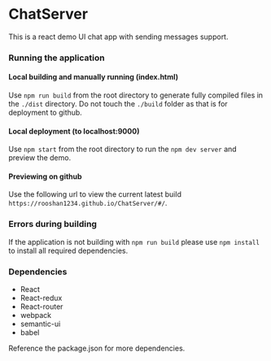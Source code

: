 # ChatServer
This is a react demo UI chat app with sending messages support.

<h3> Running the application </h3>

<h4> Local building and manually running (index.html) </h4>

Use `npm run build` from the root directory to generate fully compiled files in the `./dist` directory. Do not touch the `./build` folder as that is for deployment to github.

<h4> Local deployment (to localhost:9000) </h4>

Use `npm start` from the root directory to run the `npm dev server` and preview the demo.

<h4> Previewing on github </h4>

Use the following url to view the current latest build `https://rooshan1234.github.io/ChatServer/#/`.

<h3> Errors during building </h3>

If the application is not building with `npm run build` please use `npm install` to install all required dependencies.


<h3> Dependencies </h3>

- React
- React-redux
- React-router
- webpack
- semantic-ui
- babel

Reference the package.json for more dependencies.
